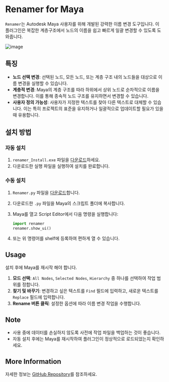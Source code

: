 # Renamer for Maya

`Renamer`는 Autodesk Maya 사용자를 위해 개발된 강력한 이름 변경 도구입니다. 이 플러그인은 복잡한 계층구조에서 노드의 이름을 쉽고 빠르게 일괄 변경할 수 있도록 도와줍니다.

![image](https://github.com/CharlieYang0040/MayaScriptsRepo/assets/129147417/eb64be65-8992-4a45-9693-04350b97d85b)

## 특징

- **노드 선택 변경**: 선택된 노드, 모든 노드, 또는 계층 구조 내의 노드들을 대상으로 이름 변경을 실행할 수 있습니다.
- **계층적 변경**: Maya의 계층 구조를 따라 하위에서 상위 노드로 순차적으로 이름을 변경합니다. 이를 통해 종속적 노드 구조를 유지하면서 변경할 수 있습니다.
- **사용자 정의 가능성**: 사용자가 지정한 텍스트를 찾아 다른 텍스트로 대체할 수 있습니다. 이는 특히 프로젝트의 표준을 유지하거나 일괄적으로 업데이트할 필요가 있을 때 유용합니다.

## 설치 방법

### 자동 설치

1. `renamer_Install.exe` 파일을 [다운로드](https://raw.githubusercontent.com/CharlieYang0040/MayaScriptsRepo/main/renamer/pyinstaller/dist/renamer_Install.exe)하세요.
2. 다운로드한 실행 파일을 실행하여 설치를 완료합니다.

### 수동 설치

1. `Renamer.py` 파일을 [다운로드](https://raw.githubusercontent.com/CharlieYang0040/MayaScriptsRepo/blob/main/renamer/renamer.py)합니다.
2. 다운로드한 `.py` 파일을 Maya의 스크립트 폴더에 복사합니다.
3. Maya를 열고 Script Editor에서 다음 명령을 실행합니다:

    ```python
    import renamer
    renamer.show_ui()
    ```

4. 또는 위 명령어를 shelf에 등록하여 편하게 열 수 있습니다.

## Usage

설치 후에 Maya를 재시작 해야 합니다.

1. **모드 선택**: `All Nodes`, `Selected Nodes`, `Hierarchy` 중 하나를 선택하여 작업 범위를 정합니다.
2. **찾기 및 바꾸기**: 변경하고 싶은 텍스트를 `Find` 필드에 입력하고, 새로운 텍스트를 `Replace` 필드에 입력합니다.
3. **Rename 버튼 클릭**: 설정한 옵션에 따라 이름 변경 작업을 수행합니다.

## Note

- 사용 중에 데이터를 손실하지 않도록 사전에 작업 파일을 백업하는 것이 좋습니다.
- 자동 설치 후에는 Maya를 재시작하여 플러그인이 정상적으로 로드되었는지 확인하세요.

## More Information

자세한 정보는 [GitHub Repository](https://github.com/CharlieYang0040/MayaScriptsRepo/tree/main/renamer)를 참조하세요.

